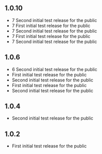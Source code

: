 ## 1.0.10
* 7 Second initial test release for the public
* 7 First initial test release for the public
* 7 Second initial test release for the public
* 7 First initial test release for the public
* 7 Second initial test release for the public

## 1.0.6
* 6 Second initial test release for the public
* First initial test release for the public
* Second initial test release for the public
* First initial test release for the public
* Second initial test release for the public

## 1.0.4
* Second initial test release for the public

## 1.0.2
* First initial test release for the public

